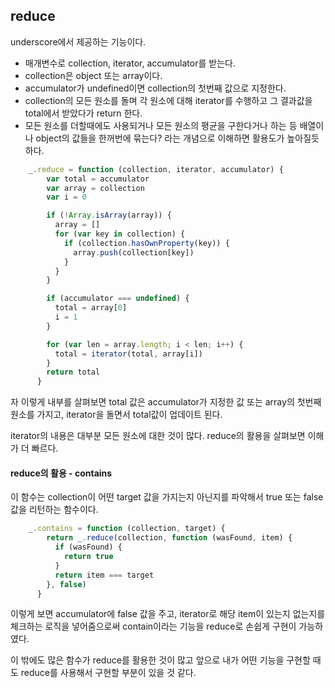 ## reduce

underscore에서 제공하는 기능이다.
- 매개변수로 collection, iterator, accumulator를 받는다.
- collection은 object 또는 array이다.
- accumulator가 undefined이면 collection의 첫번째 값으로 지정한다.
- collection의 모든 원소를 돌며 각 원소에 대해 iterator를 수행하고 그 결과값을 total에서 받았다가 return 한다.
- 모든 원소를 더할때에도 사용되거나 모든 원소의 평균을 구한다거나 하는 등 배열이나 object의 값들을 한꺼번에 묶는다? 라는 개념으로 이해하면 활용도가 높아질듯 하다.

```javascript
    _.reduce = function (collection, iterator, accumulator) {
	    var total = accumulator
	    var array = collection
	    var i = 0

	    if (!Array.isArray(array)) {
	      array = []
	      for (var key in collection) {
	        if (collection.hasOwnProperty(key)) {
	          array.push(collection[key])
	        }
	      }
	    }

	    if (accumulator === undefined) {
	      total = array[0]
	      i = 1
	    }

	    for (var len = array.length; i < len; i++) {
	      total = iterator(total, array[i])
	    }
	    return total
	  }
```

자 이렇게 내부를 살펴보면 total 값은 accumulator가 지정한 값 또는 array의 첫번째 원소를 가지고, iterator을 돌면서 total값이 업데이트 된다.

iterator의 내용은 대부분 모든 원소에 대한 것이 많다. reduce의 활용을 살펴보면 이해가 더 빠르다.

#### reduce의 활용 - contains

이 함수는 collection이 어떤 target 값을 가지는지 아닌지를 파악해서 true 또는 false 값을 리턴하는 함수이다.

```javascript
    _.contains = function (collection, target) {
	    return _.reduce(collection, function (wasFound, item) {
	      if (wasFound) {
	        return true
	      }
	      return item === target
	    }, false)
	  }
```

이렇게 보면 accumulator에 false 값을 주고, iterator로 해당 item이 있는지 없는지를 체크하는 로직을 넣어줌으로써 contain이라는 기능을 reduce로 손쉽게 구현이 가능하였다.

이 밖에도 많은 함수가 reduce를 활용한 것이 많고 앞으로 내가 어떤 기능을 구현할 때도 reduce를 사용해서 구현할 부분이 있을 것 같다.